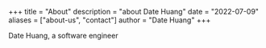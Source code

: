+++
title = "About"
description = "about Date Huang"
date = "2022-07-09"
aliases = ["about-us", "contact"]
author = "Date Huang"
+++

Date Huang, a software engineer
